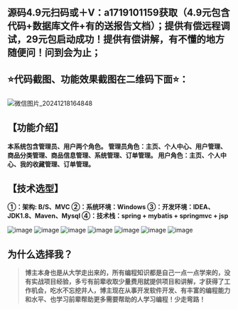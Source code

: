 ## 源码4.9元扫码或＋V：a1719101159获取（4.9元包含代码+数据库文件+有的送报告文档）；提供有偿远程调试，29元包启动成功！提供有偿讲解，有不懂的地方随便问！问到会为止；
## ⭐代码截图、功能效果截图在二维码下面⭐：
### 
![微信图片_20241218164848](https://github.com/user-attachments/assets/646b2784-afb8-47ee-a4d4-5ccc9f96b331)
## 【功能介绍】
**本系统包含管理员、用户两个角色。
管理员角色：主页、个人中心、用户管理、商品分类管理、商品信息管理、系统管理、订单管理。
用户角色：主页、个人中心、我的收藏管理、订单管理。**
## 【技术选型】
**①：架构: B/S、MVC
②：系统环境：Windows
③：开发环境：IDEA、JDK1.8、Maven、Mysql
④：技术栈：spring + mybatis + springmvc + jsp**

![image](https://github.com/user-attachments/assets/4d101b57-3879-4a48-82dd-5b34e2695087)
![image](https://github.com/user-attachments/assets/7cb6eca4-804b-4d9a-a41c-12c9d5aa20d5)
![image](https://github.com/user-attachments/assets/02541f36-78f9-4862-8c85-580de88118b5)
![image](https://github.com/user-attachments/assets/3901bd75-6a9d-48ce-acd0-f0424aef422e)
![image](https://github.com/user-attachments/assets/e3a5bd2e-15a5-42be-ad44-9f1b991d4b64)
![image](https://github.com/user-attachments/assets/4949eec5-5426-40d3-81e7-6f486e2f95e2)
![image](https://github.com/user-attachments/assets/74e231a9-c4be-4881-94de-67b5c3a3a5b3)

## 为什么选择我？

> **博主本身也是从大学走出来的，所有编程知识都是自己一点一点学来的，没有实战项目经验，多亏有前辈收取少量费用就提供项目和讲解，才获得了工作机会，吃水不忘挖井人，博主现在从事开发软件开发、有丰富的编程能力和水平、也学习前辈帮助更多需要帮助的人学习编程！少走弯路！**

